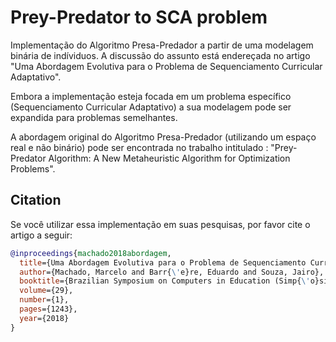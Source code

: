 # Prey-Predator to SCA problem

Implementação do Algoritmo Presa-Predador a partir de uma modelagem binária de indíviduos. A discussão do assunto está endereçada
no artigo "Uma Abordagem Evolutiva para o Problema de Sequenciamento Curricular Adaptativo".

Embora a implementação esteja focada em um problema específico (Sequenciamento Curricular Adaptativo) a sua modelagem pode ser expandida para problemas semelhantes.

A abordagem original do Algoritmo Presa-Predador (utilizando um espaço real e não binário) pode ser encontrada no trabalho intitulado : "Prey-Predator Algorithm: A New Metaheuristic Algorithm for Optimization Problems".


## Citation

Se você utilizar essa implementação em suas pesquisas, por favor cite o artigo a seguir:

```bibtex
@inproceedings{machado2018abordagem,
  title={Uma Abordagem Evolutiva para o Problema de Sequenciamento Curricular Adaptativo},
  author={Machado, Marcelo and Barr{\'e}re, Eduardo and Souza, Jairo},
  booktitle={Brazilian Symposium on Computers in Education (Simp{\'o}sio Brasileiro de Inform{\'a}tica na Educa{\c{c}}{\~a}o-SBIE)},
  volume={29},
  number={1},
  pages={1243},
  year={2018}
}
```